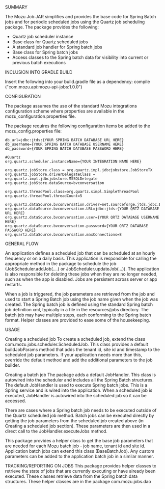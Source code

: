 SUMMARY

The Mozu Job JAR simplifies and provides the base code for Spring Batch jobs and
for periodic scheduled jobs using the Quartz job scheduling package. The package
provides the following:
* Quartz job scheduler instance
* Base class for Quartz scheduled jobs
* A standard job handler for Spring batch jobs
* Base class for Spring batch jobs
* Access classes to the Spring batch data for visibility
  into current or previous batch executions
  
INCLUSION INTO GRADLE BUILD

Insert the following into your build.gradle file as a dependency:
	compile ("com.mozu.api:mozu-api-jobs:1.0.0")

CONFIGURATION

The package assumes the use of the standard Mozu integrations configuration 
scheme where properties are available in the mozu_configuration.properties file. 

The package requires the following configuration items be added to the 
mozu_config.properties file:

	db_url=jdbc:jtds:{YOUR SPRING BATCH DATABASE URL HERE}
	db_username={YOUR SPRING BATCH DATABASE USERNAME HERE}
	db_password={YOUR SPRING BATCH DATABASE PASSWORD HERE}

	#Quartz
	org.quartz.scheduler.instanceName={YOUR INTEGRATION NAME HERE}

	org.quartz.jobStore.class = org.quartz.impl.jdbcjobstore.JobStoreTX
	org.quartz.jobStore.driverDelegateClass = org.quartz.impl.jdbcjobstore.MSSQLDelegate
	org.quartz.jobStore.dataSource=bvconversation

	org.quartz.threadPool.class=org.quartz.simpl.SimpleThreadPool
	org.quartz.threadPool.threadCount=5

	org.quartz.dataSource.bvconversation.driver=net.sourceforge.jtds.jdbc.Driver
	org.quartz.dataSource.bvconversation.URL=jdbc:jtds:{YOUR QRTZ DATABASE URL HERE}
	org.quartz.dataSource.bvconversation.user={YOUR QRTZ DATABASE USERNAME HERE}
	org.quartz.dataSource.bvconversation.password={YOUR QRTZ DATABASE PASSWORD HERE}
	org.quartz.dataSource.bvconversation.maxConnections=8

GENERAL FLOW

An application defines a scheduled job that can be scheduled at an hourly frequency
or on a daily basis. This application is responsible for calling the appropriate
method in the package to schedule the job (JobScheduler.addJob(....) or
JobScheduler.updateJob(...)). The application is also responsible for deleting 
these jobs when they are no longer needed, such as when the app is disabled. 
Jobs are persistent across server or app restarts.

When a job is triggered, the job parameters are retrieved from the job and used 
to start a Spring Batch job using the job name given when the job was created. 
The Spring batch job is defined using the standard Spring batch job definition 
xml, typically in a file in the resources/jobs directory. The batch job may have
multiple steps, each conforming to the Spring batch format. Helper classes are
provided to ease some of the housekeeping.
	
USAGE

Creating a scheduled job
To create a scheduled job, extend the class com.mozu.jobs.scheduler.ScheduledJob.
This class provides a default buildJobParams method that adds the tenant id, site
id and timestamp to the scheduled job parameters. If your application needs more
than this, override the default method and add the additional parameters to the
job builder.

Creating a batch job
The package adds a default JobHandler. This class is autowired into the scheduler
and includes all the Spring Batch structures. The default JobHandler is used to 
execute Spring batch jobs. This is a Spring service and is wired into the 
application. When a scheduled job is executed, JobHandler is autowired into the
scheduled job so it can be accessed.

There are cases where a Spring batch job needs to be executed outside of the 
Quartz scheduled job method. Batch jobs can be executed directly by getting the
job parameters from the scheduled job created above (in Creating a scheduled job
section). These parameters are then used in a direct call to the JobHandler.executeJobs
method.

This package provides a helper class to get the base job parameters that are
needed for each Mozu batch job - job name, tenant id and site id. Application 
batch jobs can extend this class (BaseBatchJob). Any custom parameters can be 
added to the application batch job in a similar manner.

TRACKING/REPORTING ON JOBS
This package provides helper classes to retrieve the state of jobs that are
currently executing or have already been executed. These classes retrieve data
from the Spring batch data structures. These helper classes are in the package
com.mozu.jobs.dao
